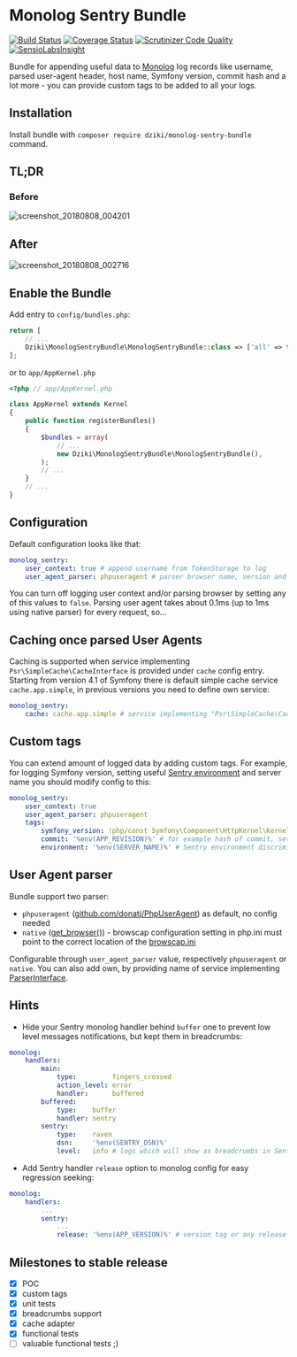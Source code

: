 # Monolog Sentry Bundle

[![Build Status](https://travis-ci.org/mleczakm/monolog-sentry-bundle.svg?branch=master)](https://travis-ci.org/mleczakm/monolog-sentry-bundle)
[![Coverage Status](https://coveralls.io/repos/github/mleczakm/monolog-sentry-bundle/badge.svg?branch=master)](https://coveralls.io/github/mleczakm/monolog-sentry-bundle?branch=master)
[![Scrutinizer Code Quality](https://scrutinizer-ci.com/g/mleczakm/monolog-sentry-bundle/badges/quality-score.png?b=master)](https://scrutinizer-ci.com/g/mleczakm/monolog-sentry-bundle/?branch=master)
[![SensioLabsInsight](https://insight.sensiolabs.com/projects/539b5154-ad2a-4417-bbea-dc13a6f69c0c/mini.png)](https://insight.sensiolabs.com/projects/539b5154-ad2a-4417-bbea-dc13a6f69c0c)

Bundle for appending useful data to [Monolog](https://github.com/Seldaek/monolog) log records like username, 
parsed user-agent header, host name, Symfony version, commit hash and a lot more - you can provide custom tags 
to be added to all your logs.

## Installation

Install bundle with `composer require dziki/monolog-sentry-bundle` command.

## TL;DR

### Before
![screenshot_20180808_004201](https://user-images.githubusercontent.com/3474636/43806409-207069fa-9aa4-11e8-8483-9e4b511c1457.png)

## After
![screenshot_20180808_002716](https://user-images.githubusercontent.com/3474636/43806415-2a844c0e-9aa4-11e8-81bb-02a7fd6594d1.png)

## Enable the Bundle

Add entry to `config/bundles.php`:

```php
return [
    // ...
    Dziki\MonologSentryBundle\MonologSentryBundle::class => ['all' => true],
];
```

or to `app/AppKernel.php`

```php
<?php // app/AppKernel.php

class AppKernel extends Kernel
{
    public function registerBundles()
    {
        $bundles = array(
            // ...
            new Dziki\MonologSentryBundle\MonologSentryBundle(),
        );
        // ...
    }
    // ...
}
```

## Configuration

Default configuration looks like that:

```yaml
monolog_sentry:
    user_context: true # append username from TokenStorage to log
    user_agent_parser: phpuseragent # parser browser name, version and platform from user agent
``` 

You can turn off logging user context and/or parsing browser by setting any of this values to `false`. Parsing user agent
takes about 0.1ms (up to 1ms using native parser) for every request, so...

## Caching once parsed User Agents

Caching is supported when service implementing `Psr\SimpleCache\CacheInterface` is provided under `cache` config entry.
Starting from version 4.1 of Symfony there is default simple cache service `cache.app.simple`, in previous versions you 
need to define own service:

```yaml
monolog_sentry:
    cache: cache.app.simple # service implementing "Psr\SimpleCache\CacheInterface" interface
``` 

## Custom tags

You can extend amount of logged data by adding custom tags. For example, for logging Symfony version, setting 
useful [Sentry environment](https://docs.sentry.io/learn/environments/) and server name you should modify config to this:

```yaml
monolog_sentry:
    user_context: true
    user_agent_parser: phpuseragent
    tags:
        symfony_version: !php/const Symfony\Component\HttpKernel\Kernel::VERSION # useful for regression check
        commit: '%env(APP_REVISION)%' # for example hash of commit, set your own environment variable or parameter
        environment: '%env(SERVER_NAME)%' # Sentry environment discriminator, much more useful than default `prod`
```

## User Agent parser

Bundle support two parser:
- `phpuseragent` ([github.com/donatj/PhpUserAgent](https://github.com/donatj/PhpUserAgent)) as default, no config needed
- `native` ([get_browser()](https://php.net/manual/en/function.get-browser.php)) - browscap configuration setting in php.ini 
must point to the correct location of the [browscap.ini](https://browscap.org/)

Configurable through `user_agent_parser` value, respectively `phpuseragent` or `native`. You can also add own, by providing
name of service implementing [ParserInterface](https://github.com/mleczakm/monolog-sentry-bundle/blob/master/UserAgent/ParserInterface.php).

## Hints

- Hide your Sentry monolog handler behind `buffer` one to prevent low level messages notifications, but kept them in breadcrumbs:

```yaml
monolog:
    handlers:
        main:
            type:         fingers_crossed
            action_level: error
            handler:      buffered
        buffered:
            type:    buffer
            handler: sentry
        sentry:
            type:    raven
            dsn:     '%env(SENTRY_DSN)%'
            level:   info # logs which will show as breadcrumbs in Sentry issue 
```
- Add Sentry handler `release` option to monolog config for easy regression seeking:
```yaml
monolog:
    handlers:
        ...
        sentry:
            ...
            release: '%env(APP_VERSION)%' # version tag or any release ID
```

## Milestones to stable release

- [x] POC
- [x] custom tags
- [x] unit tests
- [x] breadcrumbs support
- [x] cache adapter
- [x] functional tests
- [ ] valuable functional tests ;)
